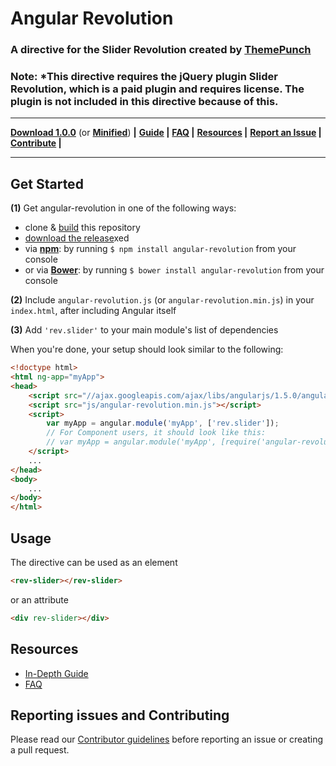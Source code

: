 # Angular Revolution

### A directive for the Slider Revolution created by [ThemePunch](http://www.themepunch.com/portfolio/slider-revolution-jquery-plugin/)

### **Note:** *This directive requires the jQuery plugin Slider Revolution, which is a paid plugin and requires license. The plugin is not included in this directive because of this.

---
**[Download 1.0.0](https://github.com/Karnith/angular-revolution/archive/master.zip)** (or **[Minified](http://angular-ui.github.io/ui-router/release/angular-ui-router.min.js)**) **|**
**[Guide](https://github.com/Karnith/angular-revolution/wiki) |**
**[FAQ](https://github.com/Karnith/angular-revolution/wiki/Frequently-Asked-Questions) |**
**[Resources](#resources) |**
**[Report an Issue](https://github.com/Karnith/angular-revolution/blob/master/CONTRIBUTING.md#report-an-issue) |**
**[Contribute](https://github.com/Karnith/angular-revolution/blob/master/CONTRIBUTING.md#contribute) |**

---

## Get Started

**(1)** Get angular-revolution in one of the following ways:
 - clone & [build](CONTRIBUTING.md#developing) this repository
 - [download the release](https://github.com/Karnith/angular-revolution/archive/master.zip)xed
 - via **[npm](https://www.npmjs.org/)**: by running `$ npm install angular-revolution` from your console
 - or via **[Bower](http://bower.io/)**: by running `$ bower install angular-revolution` from your console
 
**(2)** Include `angular-revolution.js` (or `angular-revolution.min.js`) in your `index.html`, after including Angular itself

**(3)** Add `'rev.slider'` to your main module's list of dependencies

When you're done, your setup should look similar to the following:

>
```html
<!doctype html>
<html ng-app="myApp">
<head>
    <script src="//ajax.googleapis.com/ajax/libs/angularjs/1.5.0/angular.min.js"></script>
    <script src="js/angular-revolution.min.js"></script>
    <script>
        var myApp = angular.module('myApp', ['rev.slider']);
        // For Component users, it should look like this:
        // var myApp = angular.module('myApp', [require('angular-revolution')]);
    </script>
    ...
</head>
<body>
    ...
</body>
</html>
```

## Usage

The directive can be used as an element
```html
<rev-slider></rev-slider>
```
or an attribute
```html
<div rev-slider></div>
```

## Resources

* [In-Depth Guide](https://github.com/Karnith/angular-revolution/wiki)
* [FAQ](https://github.com/Karnith/angular-revolution/wiki/Frequently-Asked-Questions)
 
## Reporting issues and Contributing

Please read our [Contributor guidelines](CONTRIBUTING.md) before reporting an issue or creating a pull request.

